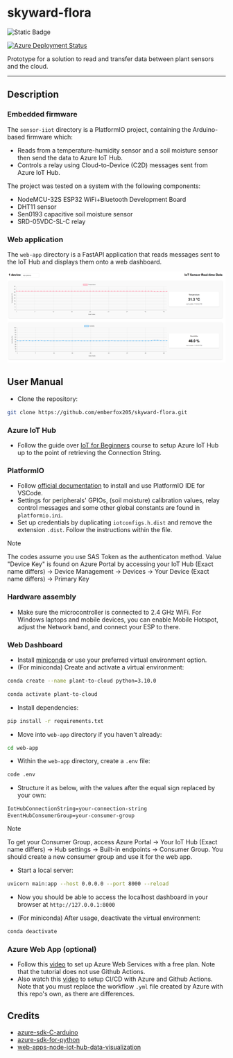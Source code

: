 # skyward-flora

![Static Badge](https://img.shields.io/badge/Python-3.10.0-blue?style=flat&logo=Python&logoColor=white)

[![Azure Deployment Status](https://github.com/emberfox205/skyward-flora/actions/workflows/main_planttocloud.yml/badge.svg?branch=main&event=push)](https://github.com/emberfox205/skyward-flora/actions/workflows/main_planttocloud.yml)

Prototype for a solution to read and transfer data between plant sensors and the cloud.

---

## Description

### Embedded firmware

The `sensor-iiot` directory is a PlatformIO project, containing the Arduino-based firmware which:

- Reads from a temperature-humidity sensor and a soil moisture sensor then send the data to Azure IoT Hub.
- Controls a relay using Cloud-to-Device (C2D) messages sent from Azure IoT Hub. 

The project was tested on a system with the following components:

- NodeMCU-32S ESP32 WiFi+Bluetooth Development Board
- DHT11 sensor
- Sen0193 capacitive soil moisture sensor
- SRD-05VDC-SL-C relay

### Web application

The `web-app` directory is a FastAPI application that reads messages sent to the IoT Hub and displays them onto a web dashboard.

![1742403594276](image/README/1742403594276.png)

## User Manual

- Clone the repository:

```Bash
git clone https://github.com/emberfox205/skyward-flora.git
```

### Azure IoT Hub

- Follow the guide over [IoT for Beginners](https://github.com/microsoft/IoT-For-Beginners/tree/main/2-farm/lessons/4-migrate-your-plant-to-the-cloud) course to setup Azure IoT Hub up to the point of retrieving the Connection String.

### PlatformIO

- Follow [official documentation](https://docs.platformio.org/en/latest/integration/ide/vscode.html#installation) to install and use PlatformIO IDE for VSCode.
- Settings for peripherals' GPIOs, (soil moisture) calibration values, relay control messages and some other global constants are found in `platformio.ini`.
- Set up credentials by duplicating `iotconfigs.h.dist` and remove the extension `.dist`. Follow the instructions within the file.

> [!note]
> The codes assume you use SAS Token as the authenticaton method. Value "Device Key" is found on Azure Portal by accessing your IoT Hub (Exact name differs) -> Device Management -> Devices -> Your Device (Exact name differs) -> Primary Key

### Hardware assembly

- Make sure the microcontroller is connected to 2.4 GHz WiFi. For Windows laptops and mobile devices, you can enable Mobile Hotspot, adjust the Network band, and connect your ESP to there.

### Web Dashboard

- Install [miniconda](https://www.anaconda.com/docs/getting-started/miniconda/install#windows-installation) or use your preferred virtual environment option.
- (For miniconda) Create and activate a virtual environment:

```Bash
conda create --name plant-to-cloud python=3.10.0
```

```Bash
conda activate plant-to-cloud
```

- Install dependencies:

```Bash
pip install -r requirements.txt
```

- Move into `web-app` directory if you haven't already:

```Bash
cd web-app
```

- Within the `web-app` directory, create a `.env` file:

```Bash
code .env
```

- Structure it as below, with the values after the equal sign replaced by your own:

```.env
IotHubConnectionString=your-connection-string
EventHubConsumerGroup=your-consumer-group
```

> [!note]
> To get your Consumer Group, access Azure Portal -> Your IoT Hub (Exact name differs) -> Hub settings -> Built-in endpoints -> Consumer Group. You should create a new consumer group and use it for the web app.

- Start a local server:

```Bash
uvicorn main:app --host 0.0.0.0 --port 8000 --reload
```

- Now you should be able to access the localhost dashboard in your browser at `http://127.0.0.1:8000`

- (For miniconda) After usage, deactivate the virtual environment:

```Bash
conda deactivate
```

### Azure Web App (optional)

- Follow this [video](https://www.youtube.com/watch?v=Jt8iqgaz1Po) to set up Azure Web Services with a free plan. Note that the tutorial does not use Github Actions.
- Also watch this [video](https://www.youtube.com/watch?v=u-I9m4wcPH0&t=3s) to setup CI/CD with Azure and Github Actions. Note that you must replace the workflow `.yml` file created by Azure with this repo's own, as there are differences.

## Credits

- [azure-sdk-C-arduino](https://github.com/Azure/azure-sdk-for-c-arduino)
- [azure-sdk-for-python](https://github.com/Azure/azure-sdk-for-python/blob/azure-eventhub_5.14.0/sdk/eventhub/azure-eventhub/samples/async_samples/iot_hub_connection_string_receive_async.py)
- [web-apps-node-iot-hub-data-visualization](https://github.com/Azure-Samples/web-apps-node-iot-hub-data-visualization)
